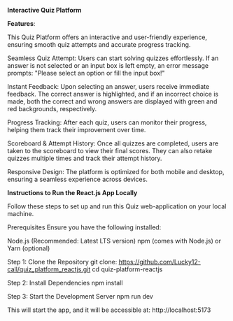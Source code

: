 **Interactive Quiz Platform**

**Features**:

This Quiz Platform offers an interactive and user-friendly experience, ensuring smooth quiz attempts and accurate progress tracking.

Seamless Quiz Attempt: Users can start solving quizzes effortlessly. If an answer is not selected or an input box is left empty, an error message prompts: "Please select an option or fill the input box!"

Instant Feedback: Upon selecting an answer, users receive immediate feedback. The correct answer is highlighted, and if an incorrect choice is made, both the correct and wrong answers are displayed with green and red backgrounds, respectively.

Progress Tracking: After each quiz, users can monitor their progress, helping them track their improvement over time.

Scoreboard & Attempt History: Once all quizzes are completed, users are taken to the scoreboard to view their final scores. They can also retake quizzes multiple times and track their attempt history.

Responsive Design: The platform is optimized for both mobile and desktop, ensuring a seamless experience across devices.


**Instructions to Run the React.js App Locally**

Follow these steps to set up and run this Quiz web-application on your local machine.

Prerequisites
Ensure you have the following installed:

Node.js (Recommended: Latest LTS version)
npm (comes with Node.js) or Yarn (optional)

Step 1: Clone the Repository
git clone: https://github.com/Lucky12-call/quiz_platform_reactjs.git
cd quiz-platform-reactjs

Step 2: Install Dependencies
npm install

Step 3: Start the Development Server
npm run dev

This will start the app, and it will be accessible at:
http://localhost:5173
